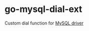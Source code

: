 # go-mysql-dial-ext
Custom dial function for [MySQL driver](https://github.com/go-sql-driver/mysql)
